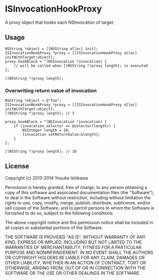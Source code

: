 ISInvocationHookProxy
=====================

A proxy object that hooks each NSInvocation of target.

## Usage

```objc
NSString *object = [[NSString alloc] init];
ISInvocationHookProxy *proxy = [[ISInvocationHookProxy alloc] initWithTarget:object];
proxy.hookBlock = ^(NSInvocation *invocation) {
    // will be called when [(NSString *)proxy length]; is executed
};

[(NSString *)proxy length];
```

### Overwriting return value of invocation

```objc
NSString *object = @"foo";
ISInvocationHookProxy *proxy = [[ISInvocationHookProxy alloc] initWithTarget:object];
[(NSString *)proxy length]; // 3

proxy.hookBlock = ^(NSInvocation *invocation) {
    if (invocation.selector == @selector(length)) {
        NSInteger length = 10;
        [invocation setReturnValue:&length];
    }
};

[(NSString *)proxy length]; // 10
```

## License

Copyright (c) 2013-2014 Yosuke Ishikawa

Permission is hereby granted, free of charge, to any person obtaining a copy of this software and associated documentation files (the "Software"), to deal in the Software without restriction, including without limitation the rights to use, copy, modify, merge, publish, distribute, sublicense, and/or sell copies of the Software, and to permit persons to whom the Software is furnished to do so, subject to the following conditions:

The above copyright notice and this permission notice shall be included in all copies or substantial portions of the Software.

THE SOFTWARE IS PROVIDED "AS IS", WITHOUT WARRANTY OF ANY KIND, EXPRESS OR IMPLIED, INCLUDING BUT NOT LIMITED TO THE WARRANTIES OF MERCHANTABILITY, FITNESS FOR A PARTICULAR PURPOSE AND NONINFRINGEMENT. IN NO EVENT SHALL THE AUTHORS OR COPYRIGHT HOLDERS BE LIABLE FOR ANY CLAIM, DAMAGES OR OTHER LIABILITY, WHETHER IN AN ACTION OF CONTRACT, TORT OR OTHERWISE, ARISING FROM, OUT OF OR IN CONNECTION WITH THE SOFTWARE OR THE USE OR OTHER DEALINGS IN THE SOFTWARE.
